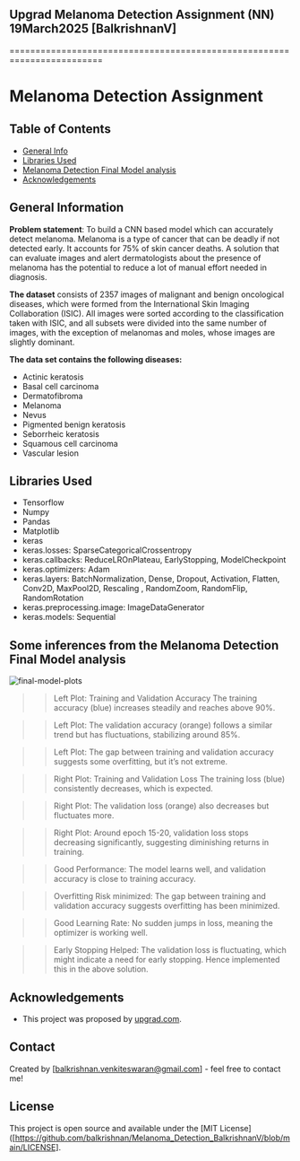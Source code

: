 ## Upgrad Melanoma Detection Assignment (NN) 19March2025 [BalkrishnanV]
========================================================================
# Melanoma Detection Assignment


## Table of Contents
* [General Info](#general-information)
* [Libraries Used](#technologies-used)
* [Melanoma Detection Final Model analysis](#inferences)
* [Acknowledgements](#acknowledgements)

## General Information
**Problem statement**: To build a CNN based model which can accurately detect melanoma. Melanoma is a type of cancer that can be deadly if not detected early. It accounts for 75% of skin cancer deaths. A solution that can evaluate images and alert dermatologists about the presence of melanoma has the potential to reduce a lot of manual effort needed in diagnosis.

**The dataset** consists of 2357 images of malignant and benign oncological diseases, which were formed from the International Skin Imaging Collaboration (ISIC). All images were sorted according to the classification taken with ISIC, and all subsets were divided into the same number of images, with the exception of melanomas and moles, whose images are slightly dominant.

**The data set contains the following diseases:**

- Actinic keratosis
- Basal cell carcinoma
- Dermatofibroma
- Melanoma
- Nevus
- Pigmented benign keratosis
- Seborrheic keratosis
- Squamous cell carcinoma
- Vascular lesion

## Libraries Used
- Tensorflow
- Numpy
- Pandas
- Matplotlib
- keras
- keras.losses: SparseCategoricalCrossentropy
- keras.callbacks: ReduceLROnPlateau, EarlyStopping, ModelCheckpoint
- keras.optimizers: Adam
- keras.layers: BatchNormalization, Dense, Dropout, Activation, Flatten, Conv2D, MaxPool2D, Rescaling , RandomZoom, RandomFlip, RandomRotation
- keras.preprocessing.image: ImageDataGenerator
- keras.models: Sequential

## Some inferences from the Melanoma Detection Final Model analysis
![final-model-plots](https://github.com/user-attachments/assets/83a3199f-229a-4686-a97a-47a335870882)

>> Left Plot: Training and Validation Accuracy The training accuracy (blue) increases steadily and reaches above 90%.

>> Left Plot: The validation accuracy (orange) follows a similar trend but has fluctuations, stabilizing around 85%.

>> Left Plot: The gap between training and validation accuracy suggests some overfitting, but it’s not extreme.

>> Right Plot: Training and Validation Loss The training loss (blue) consistently decreases, which is expected.

>> Right Plot: The validation loss (orange) also decreases but fluctuates more.

>> Right Plot: Around epoch 15-20, validation loss stops decreasing significantly, suggesting diminishing returns in training.

>> Good Performance: The model learns well, and validation accuracy is close to training accuracy.

>> Overfitting Risk minimized: The gap between training and validation accuracy suggests overfitting has been minimized.

>> Good Learning Rate: No sudden jumps in loss, meaning the optimizer is working well.

>> Early Stopping Helped: The validation loss is fluctuating, which might indicate a need for early stopping. Hence implemented this in the above solution.


## Acknowledgements
- This project was proposed by [upgrad.com](https://learn.upgrad.com/course/5810/segment/59537/359023/1082443/5402985).

## Contact
Created by [balkrishnan.venkiteswaran@gmail.com] - feel free to contact me!


## License
This project is open source and available under the [MIT License]([https://github.com/balkrishnan/Melanoma_Detection_BalkrishnanV/blob/main/LICENSE].

